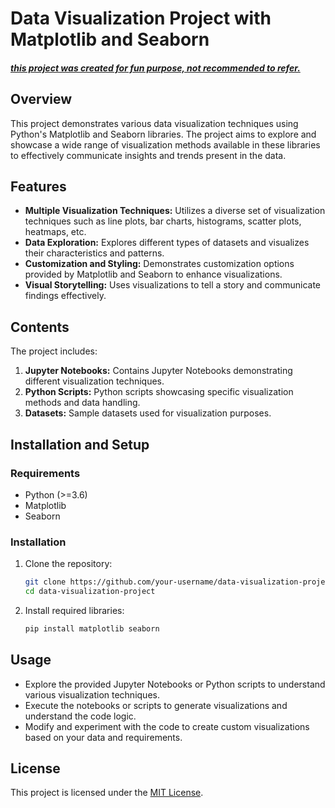 
# Data Visualization Project with Matplotlib and Seaborn
#### ***<u>this project was created for fun purpose, not recommended to refer.</u>***

## Overview

This project demonstrates various data visualization techniques using Python's Matplotlib and Seaborn libraries. The project aims to explore and showcase a wide range of visualization methods available in these libraries to effectively communicate insights and trends present in the data.

## Features

- **Multiple Visualization Techniques:** Utilizes a diverse set of visualization techniques such as line plots, bar charts, histograms, scatter plots, heatmaps, etc.
- **Data Exploration:** Explores different types of datasets and visualizes their characteristics and patterns.
- **Customization and Styling:** Demonstrates customization options provided by Matplotlib and Seaborn to enhance visualizations.
- **Visual Storytelling:** Uses visualizations to tell a story and communicate findings effectively.


## Contents

The project includes:

1. **Jupyter Notebooks:** Contains Jupyter Notebooks demonstrating different visualization techniques.
2. **Python Scripts:** Python scripts showcasing specific visualization methods and data handling.
3. **Datasets:** Sample datasets used for visualization purposes.

## Installation and Setup

### Requirements

- Python (>=3.6)
- Matplotlib
- Seaborn

### Installation

1. Clone the repository:

    ```bash
    git clone https://github.com/your-username/data-visualization-project.git
    cd data-visualization-project
    ```

2. Install required libraries:

    ```bash
    pip install matplotlib seaborn
    ```

## Usage

- Explore the provided Jupyter Notebooks or Python scripts to understand various visualization techniques.
- Execute the notebooks or scripts to generate visualizations and understand the code logic.
- Modify and experiment with the code to create custom visualizations based on your data and requirements.

## License

This project is licensed under the [MIT License](LICENSE).

